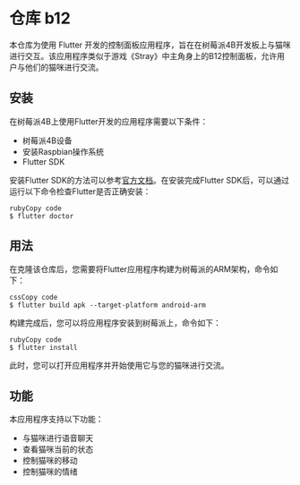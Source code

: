 # 仓库 b12

本仓库为使用 Flutter 开发的控制面板应用程序，旨在在树莓派4B开发板上与猫咪进行交互。该应用程序类似于游戏《Stray》中主角身上的B12控制面板，允许用户与他们的猫咪进行交流。



## 安装

在树莓派4B上使用Flutter开发的应用程序需要以下条件：

- 树莓派4B设备
- 安装Raspbian操作系统
- Flutter SDK

安装Flutter SDK的方法可以参考[官方文档](https://flutter.dev/docs/get-started/install/linux)。在安装完成Flutter SDK后，可以通过运行以下命令检查Flutter是否正确安装：

```
rubyCopy code
$ flutter doctor
```

## 用法

在克隆该仓库后，您需要将Flutter应用程序构建为树莓派的ARM架构，命令如下：

```
cssCopy code
$ flutter build apk --target-platform android-arm
```

构建完成后，您可以将应用程序安装到树莓派上，命令如下：

```
rubyCopy code
$ flutter install
```

此时，您可以打开应用程序并开始使用它与您的猫咪进行交流。

## 功能

本应用程序支持以下功能：

- 与猫咪进行语音聊天
- 查看猫咪当前的状态
- 控制猫咪的移动
- 控制猫咪的情绪
